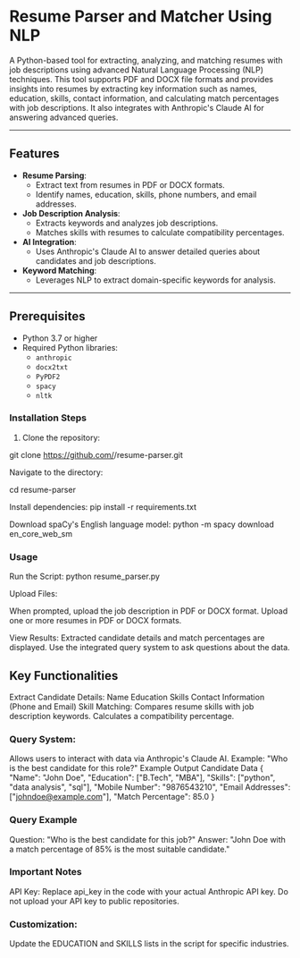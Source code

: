 # Resume Parser and Matcher Using NLP

A Python-based tool for extracting, analyzing, and matching resumes with job descriptions using advanced Natural Language Processing (NLP) techniques. This tool supports PDF and DOCX file formats and provides insights into resumes by extracting key information such as names, education, skills, contact information, and calculating match percentages with job descriptions. It also integrates with Anthropic's Claude AI for answering advanced queries.

---

## Features

- **Resume Parsing**:
  - Extract text from resumes in PDF or DOCX formats.
  - Identify names, education, skills, phone numbers, and email addresses.
- **Job Description Analysis**:
  - Extracts keywords and analyzes job descriptions.
  - Matches skills with resumes to calculate compatibility percentages.
- **AI Integration**:
  - Uses Anthropic's Claude AI to answer detailed queries about candidates and job descriptions.
- **Keyword Matching**:
  - Leverages NLP to extract domain-specific keywords for analysis.

---

## Prerequisites

- Python 3.7 or higher
- Required Python libraries:
  - `anthropic`
  - `docx2txt`
  - `PyPDF2`
  - `spacy`
  - `nltk`

### Installation Steps

1. Clone the repository:
   
git clone https://github.com/<your-username>/resume-parser.git

Navigate to the directory:
   
cd resume-parser

Install dependencies:
pip install -r requirements.txt

Download spaCy's English language model:
python -m spacy download en_core_web_sm

### Usage

Run the Script:
python resume_parser.py

Upload Files:

When prompted, upload the job description in PDF or DOCX format.
Upload one or more resumes in PDF or DOCX formats.

View Results:
Extracted candidate details and match percentages are displayed.
Use the integrated query system to ask questions about the data.

## Key Functionalities
Extract Candidate Details:
Name
Education
Skills
Contact Information (Phone and Email)
Skill Matching:
Compares resume skills with job description keywords.
Calculates a compatibility percentage.

### Query System:

Allows users to interact with data via Anthropic's Claude AI.
Example: "Who is the best candidate for this role?"
Example Output
Candidate Data
{
    "Name": "John Doe",
    "Education": ["B.Tech", "MBA"],
    "Skills": ["python", "data analysis", "sql"],
    "Mobile Number": "9876543210",
    "Email Addresses": ["johndoe@example.com"],
    "Match Percentage": 85.0
}

### Query Example

Question: "Who is the best candidate for this job?"
Answer: "John Doe with a match percentage of 85% is the most suitable candidate."

### Important Notes
API Key:
Replace api_key in the code with your actual Anthropic API key.
Do not upload your API key to public repositories.

### Customization:
Update the EDUCATION and SKILLS lists in the script for specific industries.
